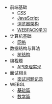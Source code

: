 - 前端基础
  - [CSS](css.md)
  - [JavaScript](jsbase.md)
  - [浏览器架构](browser.md)
  - [WEBPACK学习](webpack.md)
- 计算机基础
  - [网络](net.md)
- 数据结构与算法
  - [树结构](tree.md)
- 编程题
  - [API原理实现](api_implements.md)
- 面试相关
  - [面试问题记录](interview_records.md)
- WEBGL
  - [基础篇](base.md)
  - [数学篇](math.md)
